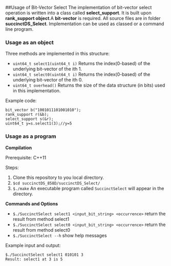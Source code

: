 ##Usage of Bit-Vector Select
The implementation of bit-vector select operation is written into a class called **select_support**. It is built upon **rank_support object**.A **bit-vector** is required. All source files are in folder **succinctDS_Select**. Implementation can be used as classed or a command line program.

### Usage as an object

Three methods are implemented in this structure:
- `uint64_t select1(uint64_t i)` Returns the index(0-based) of the underlying bit-vector of the ith 1.
- `uint64_t select0(uint64_t i)` Returns the index(0-based) of the underlying bit-vector of the ith 0.
- `uint64_t overhead()` Returns the size of the data structure (in bits) used in this implementation.

Example code:
```
bit_vector b("1001011101001010");
rank_support r(&b);
select_support s(&r);
uint64_t y=s.select1(3);//y=5
```

### Usage as a program
**Compilation**

Prerequisite: C++11

Steps:
1. Clone this repository to you local directory.
2. `$cd succinctDS_858D/succinctDS_Select/`
3. `$./make` An executable program called `SuccinctSelect` will appear in the directory.

**Commands and Options**
- `$./SuccinctSelect select1 <input_bit_string> <occurrence>`   return the result from method select1
- `$./SuccinctSelect select0 <input_bit_string> <occurrence>`   return the result from method select0
- `$./SuccinctSelect --h`   show help messages

Example input and output:
```
$./SuccinctSelect select1 010101 3
Result:	select1 at 3 is 5
```